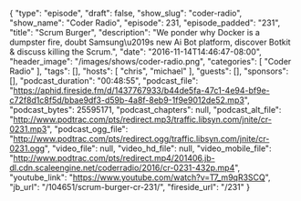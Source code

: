 {
  "type": "episode",
  "draft": false,
  "show_slug": "coder-radio",
  "show_name": "Coder Radio",
  "episode": 231,
  "episode_padded": "231",
  "title": "Scrum Burger",
  "description": "We ponder why Docker is a dumpster fire, doubt Samsung\u2019s new Ai Bot platform, discover Botkit & discuss killing the Scrum.",
  "date": "2016-11-14T14:46:47-08:00",
  "header_image": "/images/shows/coder-radio.png",
  "categories": [
    "Coder Radio"
  ],
  "tags": [],
  "hosts": [
    "chris",
    "michael"
  ],
  "guests": [],
  "sponsors": [],
  "podcast_duration": "00:48:55",
  "podcast_file": "https://aphid.fireside.fm/d/1437767933/b44de5fa-47c1-4e94-bf9e-c72f8d1c8f5d/bbae9df3-d59b-4a8f-8eb9-1f9e9012de52.mp3",
  "podcast_bytes": 25595171,
  "podcast_chapters": null,
  "podcast_alt_file": "http://www.podtrac.com/pts/redirect.mp3/traffic.libsyn.com/jnite/cr-0231.mp3",
  "podcast_ogg_file": "http://www.podtrac.com/pts/redirect.ogg/traffic.libsyn.com/jnite/cr-0231.ogg",
  "video_file": null,
  "video_hd_file": null,
  "video_mobile_file": "http://www.podtrac.com/pts/redirect.mp4/201406.jb-dl.cdn.scaleengine.net/coderradio/2016/cr-0231-432p.mp4",
  "youtube_link": "https://www.youtube.com/watch?v=T7_m9qR3SCQ",
  "jb_url": "/104651/scrum-burger-cr-231/",
  "fireside_url": "/231"
}

